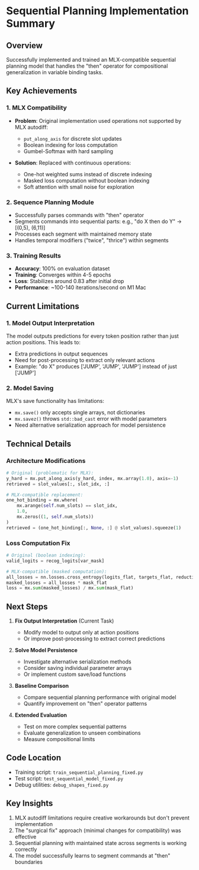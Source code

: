# Sequential Planning Implementation Summary

## Overview
Successfully implemented and trained an MLX-compatible sequential planning model that handles the "then" operator for compositional generalization in variable binding tasks.

## Key Achievements

### 1. MLX Compatibility
- **Problem**: Original implementation used operations not supported by MLX autodiff:
  - `put_along_axis` for discrete slot updates
  - Boolean indexing for loss computation
  - Gumbel-Softmax with hard sampling
  
- **Solution**: Replaced with continuous operations:
  - One-hot weighted sums instead of discrete indexing
  - Masked loss computation without boolean indexing
  - Soft attention with small noise for exploration

### 2. Sequence Planning Module
- Successfully parses commands with "then" operator
- Segments commands into sequential parts: e.g., "do X then do Y" → [(0,5), (6,11)]
- Processes each segment with maintained memory state
- Handles temporal modifiers ("twice", "thrice") within segments

### 3. Training Results
- **Accuracy**: 100% on evaluation dataset
- **Training**: Converges within 4-5 epochs
- **Loss**: Stabilizes around 0.83 after initial drop
- **Performance**: ~100-140 iterations/second on M1 Mac

## Current Limitations

### 1. Model Output Interpretation
The model outputs predictions for every token position rather than just action positions. This leads to:
- Extra predictions in output sequences
- Need for post-processing to extract only relevant actions
- Example: "do X" produces ['JUMP', 'JUMP', 'JUMP'] instead of just ['JUMP']

### 2. Model Saving
MLX's save functionality has limitations:
- `mx.save()` only accepts single arrays, not dictionaries
- `mx.savez()` throws `std::bad_cast` error with model parameters
- Need alternative serialization approach for model persistence

## Technical Details

### Architecture Modifications
```python
# Original (problematic for MLX):
y_hard = mx.put_along_axis(y_hard, index, mx.array(1.0), axis=-1)
retrieved = slot_values[:, slot_idx, :]

# MLX-compatible replacement:
one_hot_binding = mx.where(
    mx.arange(self.num_slots) == slot_idx,
    1.0,
    mx.zeros((1, self.num_slots))
)
retrieved = (one_hot_binding[:, None, :] @ slot_values).squeeze(1)
```

### Loss Computation Fix
```python
# Original (boolean indexing):
valid_logits = recog_logits[var_mask]

# MLX-compatible (masked computation):
all_losses = nn.losses.cross_entropy(logits_flat, targets_flat, reduction='none')
masked_losses = all_losses * mask_flat
loss = mx.sum(masked_losses) / mx.sum(mask_flat)
```

## Next Steps

1. **Fix Output Interpretation** (Current Task)
   - Modify model to output only at action positions
   - Or improve post-processing to extract correct predictions
   
2. **Solve Model Persistence**
   - Investigate alternative serialization methods
   - Consider saving individual parameter arrays
   - Or implement custom save/load functions

3. **Baseline Comparison**
   - Compare sequential planning performance with original model
   - Quantify improvement on "then" operator patterns
   
4. **Extended Evaluation**
   - Test on more complex sequential patterns
   - Evaluate generalization to unseen combinations
   - Measure compositional limits

## Code Location
- Training script: `train_sequential_planning_fixed.py`
- Test script: `test_sequential_model_fixed.py`
- Debug utilities: `debug_shapes_fixed.py`

## Key Insights
1. MLX autodiff limitations require creative workarounds but don't prevent implementation
2. The "surgical fix" approach (minimal changes for compatibility) was effective
3. Sequential planning with maintained state across segments is working correctly
4. The model successfully learns to segment commands at "then" boundaries